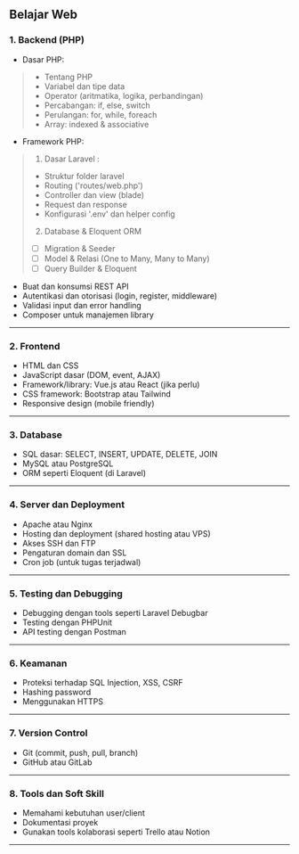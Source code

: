 ## Belajar Web

### 1. Backend (PHP)

* Dasar PHP:
> * Tentang PHP
> * Variabel dan tipe data
> * Operator (aritmatika, logika, perbandingan)
> * Percabangan: if, else, switch
> * Perulangan: for, while, foreach
> * Array: indexed & associative

* Framework PHP:
> 1. Dasar Laravel :
> * Struktur folder laravel
> * Routing ('routes/web.php')
> * Controller dan view (blade)
> * Request dan response
> * Konfigurasi '.env' dan helper config
> 
> 2. Database & Eloquent ORM
> * [ ] Migration & Seeder
> * [ ] Model & Relasi (One to Many, Many to Many)
> * [ ] Query Builder & Eloquent


* Buat dan konsumsi REST API
* Autentikasi dan otorisasi (login, register, middleware)
* Validasi input dan error handling
* Composer untuk manajemen library

---

### 2. Frontend

* HTML dan CSS
* JavaScript dasar (DOM, event, AJAX)
* Framework/library: Vue.js atau React (jika perlu)
* CSS framework: Bootstrap atau Tailwind
* Responsive design (mobile friendly)

---

### 3. Database

* SQL dasar: SELECT, INSERT, UPDATE, DELETE, JOIN
* MySQL atau PostgreSQL
* ORM seperti Eloquent (di Laravel)

---

### 4. Server dan Deployment

* Apache atau Nginx
* Hosting dan deployment (shared hosting atau VPS)
* Akses SSH dan FTP
* Pengaturan domain dan SSL
* Cron job (untuk tugas terjadwal)

---

### 5. Testing dan Debugging

* Debugging dengan tools seperti Laravel Debugbar
* Testing dengan PHPUnit
* API testing dengan Postman

---

### 6. Keamanan

* Proteksi terhadap SQL Injection, XSS, CSRF
* Hashing password
* Menggunakan HTTPS

---

### 7. Version Control

* Git (commit, push, pull, branch)
* GitHub atau GitLab

---

### 8. Tools dan Soft Skill

* Memahami kebutuhan user/client
* Dokumentasi proyek
* Gunakan tools kolaborasi seperti Trello atau Notion

---
